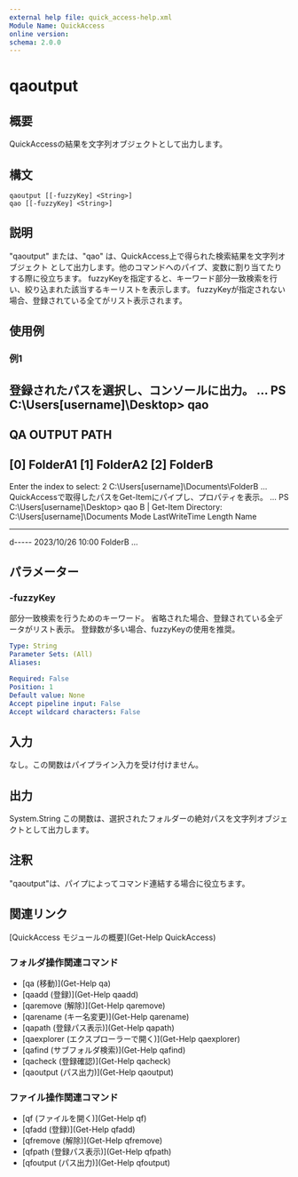 ```yaml
---
external help file: quick_access-help.xml
Module Name: QuickAccess
online version:
schema: 2.0.0
---
```


# qaoutput

## 概要
QuickAccessの結果を文字列オブジェクトとして出力します。

## 構文

```
qaoutput [[-fuzzyKey] <String>]
qao [[-fuzzyKey] <String>]
```

## 説明
"qaoutput" または、"qao" は、QuickAccess上で得られた検索結果を文字列オブジェクト
として出力します。他のコマンドへのパイプ、変数に割り当てたりする際に役立ちます。
fuzzyKeyを指定すると、キーワード部分一致検索を行い、絞り込まれた該当するキーリストを表示します。
fuzzyKeyが指定されない場合、登録されている全てがリスト表示されます。

## 使用例

### 例1
登録されたパスを選択し、コンソールに出力。
...
PS C:\Users\[username]\Desktop> qao
--------------------------------
QA OUTPUT PATH
--------------------------------
[0] FolderA1
[1] FolderA2
[2] FolderB
--------------------------------
Enter the index to select: 2
C:\Users\[username]\Documents\FolderB
...
QuickAccessで取得したパスをGet-Itemにパイプし、プロパティを表示。
...
PS C:\Users\[username]\Desktop> qao B | Get-Item
Directory: C:\Users\[username]\Documents
Mode                 LastWriteTime         Length Name
----                 -------------         ------ ----
d-----         2023/10/26 10:00          FolderB
...
## パラメーター

### -fuzzyKey
部分一致検索を行うためのキーワード。
省略された場合、登録されている全データがリスト表示。
登録数が多い場合、fuzzyKeyの使用を推奨。

```yaml
Type: String
Parameter Sets: (All)
Aliases:

Required: False
Position: 1
Default value: None
Accept pipeline input: False
Accept wildcard characters: False
```
## 入力
なし。この関数はパイプライン入力を受け付けません。
## 出力
System.String
この関数は、選択されたフォルダーの絶対パスを文字列オブジェクトとして出力します。
## 注釈
"qaoutput"は、パイプによってコマンド連結する場合に役立ちます。
## 関連リンク
[QuickAccess モジュールの概要](Get-Help QuickAccess)
### フォルダ操作関連コマンド
* [qa (移動)](Get-Help qa)
* [qaadd (登録)](Get-Help qaadd)
* [qaremove (解除)](Get-Help qaremove)
* [qarename (キー名変更)](Get-Help qarename)
* [qapath (登録パス表示)](Get-Help qapath)
* [qaexplorer (エクスプローラーで開く)](Get-Help qaexplorer)
* [qafind (サブフォルダ検索)](Get-Help qafind)
* [qacheck (登録確認)](Get-Help qacheck)
* [qaoutput (パス出力)](Get-Help qaoutput)
### ファイル操作関連コマンド
* [qf (ファイルを開く)](Get-Help qf)
* [qfadd (登録)](Get-Help qfadd)
* [qfremove (解除)](Get-Help qfremove)
* [qfpath (登録パス表示)](Get-Help qfpath)
* [qfoutput (パス出力)](Get-Help qfoutput)